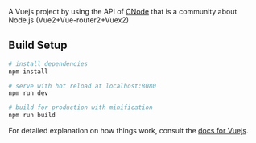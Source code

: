 A Vuejs project by using the API of [CNode](https://cnodejs.org/) that is a community about Node.js (Vue2+Vue-router2+Vuex2)
## Build Setup

``` bash
# install dependencies
npm install

# serve with hot reload at localhost:8080
npm run dev

# build for production with minification
npm run build
```

For detailed explanation on how things work, consult the [docs for Vuejs](http://vuejs.org/).
